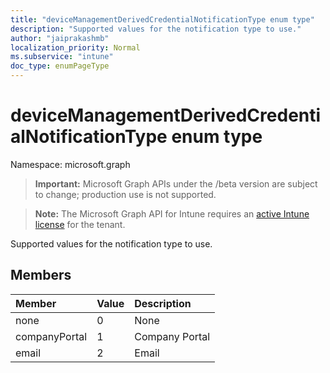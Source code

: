 ```yaml
---
title: "deviceManagementDerivedCredentialNotificationType enum type"
description: "Supported values for the notification type to use."
author: "jaiprakashmb"
localization_priority: Normal
ms.subservice: "intune"
doc_type: enumPageType
---
```


# deviceManagementDerivedCredentialNotificationType enum type

Namespace: microsoft.graph
> **Important:** Microsoft Graph APIs under the /beta version are subject to change; production use is not supported.

> **Note:** The Microsoft Graph API for Intune requires an [active Intune license](https://go.microsoft.com/fwlink/?linkid=839381) for the tenant.


Supported values for the notification type to use.

## Members
|Member|Value|Description|
|:---|:---|:---|
|none|0|None|
|companyPortal|1|Company Portal|
|email|2|Email|
